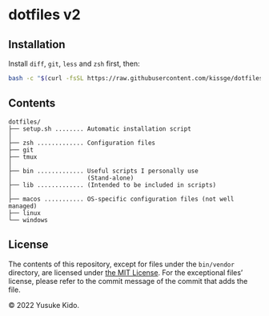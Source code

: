 # dotfiles v2

## Installation

Install `diff`, `git`, `less` and `zsh` first, then:

```sh
bash -c "$(curl -fsSL https://raw.githubusercontent.com/kissge/dotfiles/master/setup.sh)"
```

## Contents

```
dotfiles/
├── setup.sh ........ Automatic installation script
│
├── zsh ............. Configuration files
├── git
├── tmux
│
├── bin ............. Useful scripts I personally use
│                     (Stand-alone)
├── lib ............. (Intended to be included in scripts)
│
├── macos ........... OS-specific configuration files (not well managed)
├── linux
└── windows
```

## License

The contents of this repository, except for files under the `bin/vendor` directory, are licensed under [the MIT License](./LICENSE.txt).
For the exceptional files’ license, please refer to the commit message of the commit that adds the file.

©︎ 2022 Yusuke Kido.
